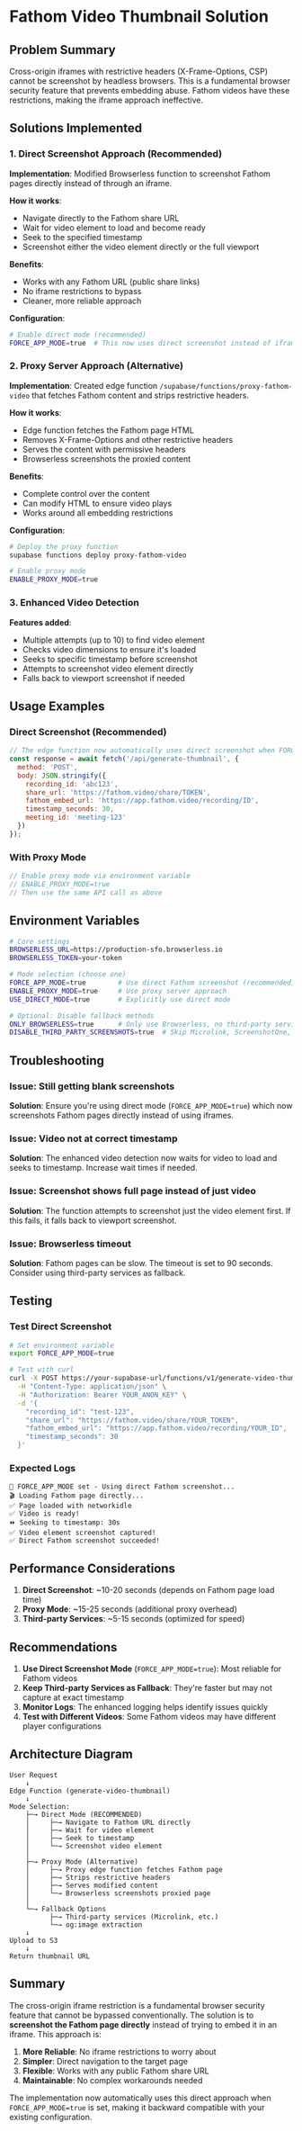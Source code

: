 # Fathom Video Thumbnail Solution

## Problem Summary
Cross-origin iframes with restrictive headers (X-Frame-Options, CSP) cannot be screenshot by headless browsers. This is a fundamental browser security feature that prevents embedding abuse. Fathom videos have these restrictions, making the iframe approach ineffective.

## Solutions Implemented

### 1. Direct Screenshot Approach (Recommended)
**Implementation**: Modified Browserless function to screenshot Fathom pages directly instead of through an iframe.

**How it works**:
- Navigate directly to the Fathom share URL
- Wait for video element to load and become ready
- Seek to the specified timestamp
- Screenshot either the video element directly or the full viewport

**Benefits**:
- Works with any Fathom URL (public share links)
- No iframe restrictions to bypass
- Cleaner, more reliable approach

**Configuration**:
```bash
# Enable direct mode (recommended)
FORCE_APP_MODE=true  # This now uses direct screenshot instead of iframe
```

### 2. Proxy Server Approach (Alternative)
**Implementation**: Created edge function `/supabase/functions/proxy-fathom-video` that fetches Fathom content and strips restrictive headers.

**How it works**:
- Edge function fetches the Fathom page HTML
- Removes X-Frame-Options and other restrictive headers
- Serves the content with permissive headers
- Browserless screenshots the proxied content

**Benefits**:
- Complete control over the content
- Can modify HTML to ensure video plays
- Works around all embedding restrictions

**Configuration**:
```bash
# Deploy the proxy function
supabase functions deploy proxy-fathom-video

# Enable proxy mode
ENABLE_PROXY_MODE=true
```

### 3. Enhanced Video Detection
**Features added**:
- Multiple attempts (up to 10) to find video element
- Checks video dimensions to ensure it's loaded
- Seeks to specific timestamp before screenshot
- Attempts to screenshot video element directly
- Falls back to viewport screenshot if needed

## Usage Examples

### Direct Screenshot (Recommended)
```javascript
// The edge function now automatically uses direct screenshot when FORCE_APP_MODE=true
const response = await fetch('/api/generate-thumbnail', {
  method: 'POST',
  body: JSON.stringify({
    recording_id: 'abc123',
    share_url: 'https://fathom.video/share/TOKEN',
    fathom_embed_url: 'https://app.fathom.video/recording/ID',
    timestamp_seconds: 30,
    meeting_id: 'meeting-123'
  })
});
```

### With Proxy Mode
```javascript
// Enable proxy mode via environment variable
// ENABLE_PROXY_MODE=true
// Then use the same API call as above
```

## Environment Variables

```bash
# Core settings
BROWSERLESS_URL=https://production-sfo.browserless.io
BROWSERLESS_TOKEN=your-token

# Mode selection (choose one)
FORCE_APP_MODE=true        # Use direct Fathom screenshot (recommended)
ENABLE_PROXY_MODE=true     # Use proxy server approach
USE_DIRECT_MODE=true       # Explicitly use direct mode

# Optional: Disable fallback methods
ONLY_BROWSERLESS=true      # Only use Browserless, no third-party services
DISABLE_THIRD_PARTY_SCREENSHOTS=true  # Skip Microlink, ScreenshotOne, etc.
```

## Troubleshooting

### Issue: Still getting blank screenshots
**Solution**: Ensure you're using direct mode (`FORCE_APP_MODE=true`) which now screenshots Fathom pages directly instead of using iframes.

### Issue: Video not at correct timestamp
**Solution**: The enhanced video detection now waits for video to load and seeks to timestamp. Increase wait times if needed.

### Issue: Screenshot shows full page instead of just video
**Solution**: The function attempts to screenshot just the video element first. If this fails, it falls back to viewport screenshot.

### Issue: Browserless timeout
**Solution**: Fathom pages can be slow. The timeout is set to 90 seconds. Consider using third-party services as fallback.

## Testing

### Test Direct Screenshot
```bash
# Set environment variable
export FORCE_APP_MODE=true

# Test with curl
curl -X POST https://your-supabase-url/functions/v1/generate-video-thumbnail \
  -H "Content-Type: application/json" \
  -H "Authorization: Bearer YOUR_ANON_KEY" \
  -d '{
    "recording_id": "test-123",
    "share_url": "https://fathom.video/share/YOUR_TOKEN",
    "fathom_embed_url": "https://app.fathom.video/recording/YOUR_ID",
    "timestamp_seconds": 30
  }'
```

### Expected Logs
```
📸 FORCE_APP_MODE set - Using direct Fathom screenshot...
🎬 Loading Fathom page directly...
✅ Page loaded with networkidle
✅ Video is ready!
⏩ Seeking to timestamp: 30s
✅ Video element screenshot captured!
✅ Direct Fathom screenshot succeeded!
```

## Performance Considerations

1. **Direct Screenshot**: ~10-20 seconds (depends on Fathom page load time)
2. **Proxy Mode**: ~15-25 seconds (additional proxy overhead)
3. **Third-party Services**: ~5-15 seconds (optimized for speed)

## Recommendations

1. **Use Direct Screenshot Mode** (`FORCE_APP_MODE=true`): Most reliable for Fathom videos
2. **Keep Third-party Services as Fallback**: They're faster but may not capture at exact timestamp
3. **Monitor Logs**: The enhanced logging helps identify issues quickly
4. **Test with Different Videos**: Some Fathom videos may have different player configurations

## Architecture Diagram

```
User Request
    ↓
Edge Function (generate-video-thumbnail)
    ↓
Mode Selection:
    ├─→ Direct Mode (RECOMMENDED)
    │     ├─→ Navigate to Fathom URL directly
    │     ├─→ Wait for video element
    │     ├─→ Seek to timestamp
    │     └─→ Screenshot video element
    │
    ├─→ Proxy Mode (Alternative)
    │     ├─→ Proxy edge function fetches Fathom page
    │     ├─→ Strips restrictive headers
    │     ├─→ Serves modified content
    │     └─→ Browserless screenshots proxied page
    │
    └─→ Fallback Options
          ├─→ Third-party services (Microlink, etc.)
          └─→ og:image extraction
    ↓
Upload to S3
    ↓
Return thumbnail URL
```

## Summary

The cross-origin iframe restriction is a fundamental browser security feature that cannot be bypassed conventionally. The solution is to **screenshot the Fathom page directly** instead of trying to embed it in an iframe. This approach is:

1. **More Reliable**: No iframe restrictions to worry about
2. **Simpler**: Direct navigation to the target page
3. **Flexible**: Works with any public Fathom share URL
4. **Maintainable**: No complex workarounds needed

The implementation now automatically uses this direct approach when `FORCE_APP_MODE=true` is set, making it backward compatible with your existing configuration.